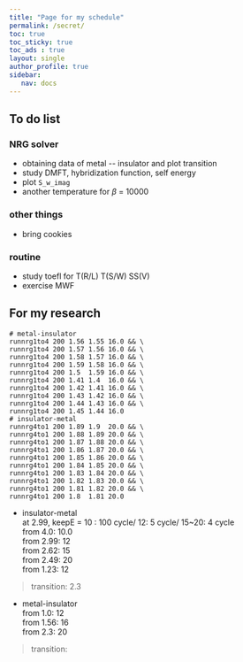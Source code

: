 ```yaml
---
title: "Page for my schedule"
permalink: /secret/
toc: true
toc_sticky: true
toc_ads : true
layout: single
author_profile: true
sidebar:
   nav: docs
---
```


## To do list

### NRG solver
* obtaining data of metal -- insulator and plot transition
* study DMFT, hybridization function, self energy
* plot `S_w_imag`
* another temperature for $\beta$ = 10000

### other things
* bring cookies

### routine
- study toefl for T(R/L) T(S/W) SS(V)
- exercise MWF

## For my research

```shell
# metal-insulator
runnrg1to4 200 1.56 1.55 16.0 && \
runnrg1to4 200 1.57 1.56 16.0 && \
runnrg1to4 200 1.58 1.57 16.0 && \
runnrg1to4 200 1.59 1.58 16.0 && \
runnrg1to4 200 1.5  1.59 16.0 && \
runnrg1to4 200 1.41 1.4  16.0 && \
runnrg1to4 200 1.42 1.41 16.0 && \
runnrg1to4 200 1.43 1.42 16.0 && \
runnrg1to4 200 1.44 1.43 16.0 && \
runnrg1to4 200 1.45 1.44 16.0
# insulator-metal
runnrg4to1 200 1.89 1.9  20.0 && \
runnrg4to1 200 1.88 1.89 20.0 && \
runnrg4to1 200 1.87 1.88 20.0 && \
runnrg4to1 200 1.86 1.87 20.0 && \
runnrg4to1 200 1.85 1.86 20.0 && \
runnrg4to1 200 1.84 1.85 20.0 && \
runnrg4to1 200 1.83 1.84 20.0 && \
runnrg4to1 200 1.82 1.83 20.0 && \
runnrg4to1 200 1.81 1.82 20.0 && \
runnrg4to1 200 1.8  1.81 20.0
```

* insulator-metal  
at 2.99, keepE = 10 : 100 cycle/ 12: 5 cycle/ 15~20: 4 cycle  
from 4.0: 10.0  
from 2.99: 12  
from 2.62: 15  
from 2.49: 20  
from 1.23: 12
> transition: 2.3

* metal-insulator  
from 1.0: 12  
from 1.56: 16   
from 2.3: 20
> transition:
